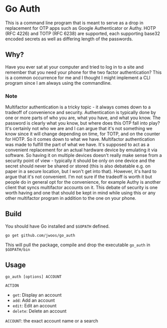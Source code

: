 # Go Auth
This is a command line program that is meant to serve as a drop in replacement for OTP apps such as Google Authenticator or Authy. HOTP (RFC 4226) and TOTP (RFC 6238) are supported, each supporting base32 encoded secrets as well as differing length of the passwords.

## Why?
Have you ever sat at your computer and tried to log in to a site and remember that you need your phone for the two factor authentication? This is a common occurrence for me and I thought I might implement a CLI program since I am always using the commandline.

### Note
Multifactor authentication is a tricky topic - it always comes down to a tradeoff of convenience and security. Authentication is typically done by one or more parts of who you are, what you have, and what you know. The password is clearly what you know, but where does this OTP fall into play? It's certainly not who we are and I can argue that it's not something we know since it will change depending on time, for TOTP, and on the counter for HOTP. So it comes down to what we have.
Multifactor authentication was made to fulfill the part of what we have. It's supposed to act as a convenient replacement for an actual hardware device by emulating it via software. So having it on multiple devices doesn't really make sense from a security point of view - typically it should be only on one device and the secret should never be shared or stored (this is also debatable e.g. on paper in a secure location, but I won't get into that). However, it's hard to argue that it's not convenient. I'm not sure if the tradeoff is worth it but people do in general opt for the convenience, for example Authy is another client that syncs multifactor accounts on it. This debate of security is one worth having and one that should be kept in mind while using this or any other multifactor program in addition to the one on your phone.

## Build
You should have Go installed and `$GOPATH` defined.

```
go get github.com/jwoos/go_auth
```

This will pull the package, compile and drop the executable `go_auth` in `$GOPATH/bin`

## Usage
```
go_auth [options] ACCOUNT
```
`ACTION`
- `get`: Display an account
- `add`: Add an account
- `edit`: Edit an account
- `delete`: Delete an account

`ACCOUNT`: the exact account name or a search
